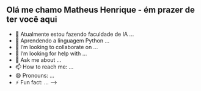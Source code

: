 ## Olá me chamo Matheus Henrique - ém prazer de ter você aqui

- 🔭   Atualmente estou fazendo faculdade de IA ...
- 🌱 Aprendendo a linguagem Python ...
- 👯 I’m looking to collaborate on ...
- 🤔 I’m looking for help with ...
- 💬 Ask me about ...
- 📫 How to reach me: ...
- 😄 Pronouns: ...
- ⚡ Fun fact: ...
-->
